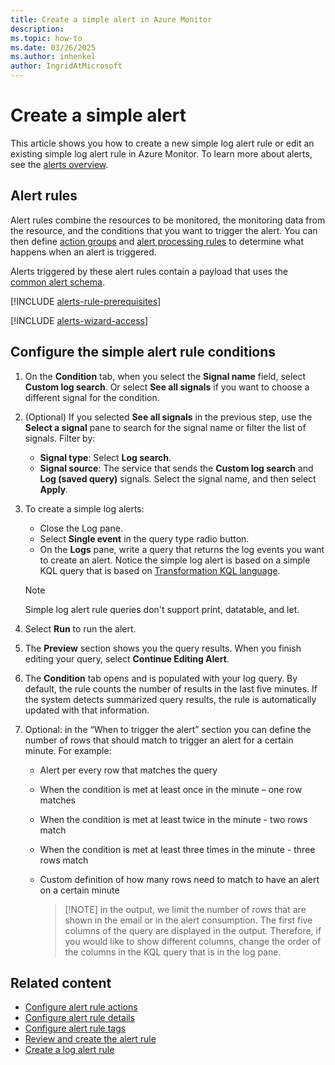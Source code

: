 ```yaml
---
title: Create a simple alert in Azure Monitor
description: 
ms.topic: how-to 
ms.date: 03/26/2025
ms.author: inhenkel
author: IngridAtMicrosoft
---
```


# Create a simple alert

This article shows you how to create a new simple log alert rule or edit an existing simple log alert rule in Azure Monitor. To learn more about alerts, see the [alerts overview](alerts-overview.md).

## Alert rules

Alert rules combine the resources to be monitored, the monitoring data from the resource, and the conditions that you want to trigger the alert. You can then define [action groups](action-groups.md) and [alert processing rules](alerts-action-rules.md) to determine what happens when an alert is triggered.

Alerts triggered by these alert rules contain a payload that uses the [common alert schema](alerts-common-schema.md).

[!INCLUDE [alerts-rule-prerequisites](includes/alerts-rule-prerequisites.md)]

[!INCLUDE [alerts-wizard-access](includes/alerts-wizard-access.md)]

## Configure the simple alert rule conditions

1.  On the **Condition** tab, when you select the **Signal name** field, select **Custom log search**. Or select **See all signals** if you want to choose a different signal for the condition.
2.  (Optional) If you selected **See all signals** in the previous step, use the **Select a signal** pane to search for the signal name or filter the list of signals. Filter by:
    -   **Signal type**: Select **Log search**.
    -   **Signal source**: The service that sends the **Custom log search** and **Log (saved query)** signals. Select the signal name, and then select **Apply**.
3.  To create a simple log alerts:
    -   Close the Log pane.
    -   Select **Single event** in the query type radio button.
    -   On the **Logs** pane, write a query that returns the log events you want to create an alert. Notice the simple log alert is based on a simple KQL query that is based on [Transformation KQL language](/azure/azure-monitor/essentials/data-collection-transformations-structure#supported-kql-features).
    
    > [!NOTE]
    > Simple log alert rule queries don't support print, datatable, and let.

4.  Select **Run** to run the alert.
5.  The **Preview** section shows you the query results. When you finish editing your query, select **Continue Editing Alert**.
6.  The **Condition** tab opens and is populated with your log query. By default, the rule counts the number of results in the last five minutes. If the system detects summarized query results, the rule is automatically updated with that information.
7.  Optional: in the “When to trigger the alert” section you can define the number of rows that should match to trigger an alert for a certain minute. For example:
    -   Alert per every row that matches the query
    -   When the condition is met at least once in the minute – one row matches
    -   When the condition is met at least twice in the minute - two rows match
    -   When the condition is met at least three times in the minute - three rows match
    -   Custom definition of how many rows need to match to have an alert on a certain minute

        > [!NOTE] in the output, we limit the number of rows that are shown in the email or in the alert consumption. The first five columns of the query are displayed in the output. Therefore, if you would like to show different columns, change the order of the columns in the KQL query that is in the log pane.

## Related content

- [Configure alert rule actions](alerts-create-log-alert-rule.md#configure-alert-rule-actions)
- [Configure alert rule details](alerts-create-log-alert-rule.md#configure-alert-rule-details)
- [Configure alert rule tags](alerts-create-log-alert-rule.md#configure-alert-rule-tags)
- [Review and create the alert rule](alerts-create-log-alert-rule.md#review-and-create-the-alert-rule)
- [Create a log alert rule](alerts-create-log-alert-rule#related-content)

